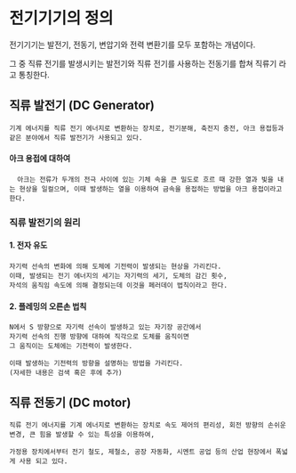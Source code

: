 # 전기기기의 정의

전기기기는 발전기, 전동기, 변압기와 전력 변환기를 모두 포함하는 개념이다.

그 중 직류 전기를 발생시키는 발전기와 직류 전기를 사용하는 전동기를 합쳐 직류기 라고 통칭한다.

## 직류 발전기 (DC Generator)
    기계 에너지를 직류 전기 에너지로 변환하는 장치로, 전기분해, 축전지 충전, 아크 용접등과 같은 분야에서 직류 발전기가 사용되고 있다.
     
#### 아크 용접에 대하여

      아크는 전류가 두개의 전극 사이에 있는 기체 속을 큰 밀도로 흐르 때 강한 열과 빛을 내는 현상을 일컬으며, 이때 발생하는 열을 이용하여 금속을 용접하는 방법을 아크 용접이라고 한다.

### 직류 발전기의 원리

#### 1. 전자 유도
    자기력 선속의 변화에 의해 도체에 기전력이 발생되는 현상을 가리킨다.
    이때, 발생되는 전기 에너지의 세기는 자기력의 세기, 도체의 감긴 횟수,
    자석의 움직임 속도에 의해 결정되는데 이것을 페러데이 법칙이라고 한다.

#### 2. 플레밍의 오른손 법칙
    N에서 S 방향으로 자기력 선속이 발생하고 있는 자기장 공간에서
    자기력 선속의 진행 방향에 대하여 직각으로 도체를 움직이면
    그 움직이는 도체에는 기전력이 발생한다.

    이때 발생하는 기전력의 방향을 설명하는 방법을 가리킨다.
    (자세한 내용은 검색 혹은 후에 추가) 


## 직류 전동기 (DC motor)
    직류 전기 에너지를 기계 에너지로 변환하는 장치로 속도 제어의 편리성, 회전 방향의 손쉬운 변경, 큰 힘을 발생할 수 있는 특성을 이용하여,

    가정용 장치에서부터 전기 철도, 제철소, 공장 자동화, 시멘트 공업 등의 산업 현장에서 폭넓게 사용 되고 있다.